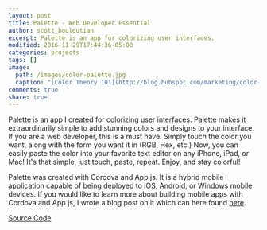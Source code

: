 ```yaml
---
layout: post
title: Palette - Web Developer Essential
author: scott_bouloutian
excerpt: Palette is an app for colorizing user interfaces.
modified: 2016-11-29T17:44:36-05:00
categories: projects
tags: []
image:
  path: /images/color-palette.jpg
  caption: "[Color Theory 101](http://blog.hubspot.com/marketing/color-theory-design)"
comments: true
share: true
---
```


Palette is an app I created for colorizing user interfaces. Palette makes it extraordinarily simple
to add stunning colors and designs to your interface. If you are a web developer, this is a must have.
Simply touch the color you want, along with the form you want it in (RGB, Hex, etc.) Now, you can
easily paste the color into your favorite text editor on any iPhone, iPad, or Mac! It's that simple,
just touch, paste, repeat. Enjoy, and stay colorful!

Palette was created with Cordova and App.js. It is a hybrid mobile application capable of being deployed
to iOS, Android, or Windows mobile devices. If you would like to learn more about building mobile apps
with Cordova and App.js, I wrote a blog post on it which can here found
[here]({{site.url}}/blog/cordova-app).

<div markdown="0"><a href="https://github.com/ScottBouloutian/palette" class="btn">Source Code</a></div>
